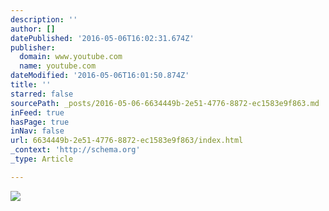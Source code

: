 ```yaml
---
description: ''
author: []
datePublished: '2016-05-06T16:02:31.674Z'
publisher:
  domain: www.youtube.com
  name: youtube.com
dateModified: '2016-05-06T16:01:50.874Z'
title: ''
starred: false
sourcePath: _posts/2016-05-06-6634449b-2e51-4776-8872-ec1583e9f863.md
inFeed: true
hasPage: true
inNav: false
url: 6634449b-2e51-4776-8872-ec1583e9f863/index.html
_context: 'http://schema.org'
_type: Article

---
```

![](https://tpc.googlesyndication.com/simgad/14812833526137858540)